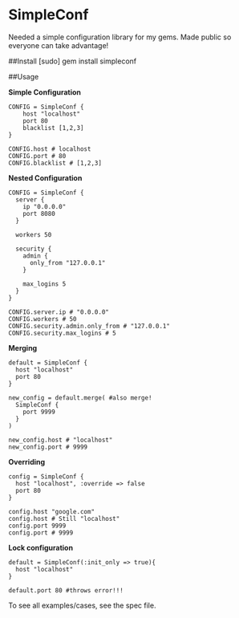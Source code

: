 SimpleConf
=============

Needed a simple configuration library for my gems. Made public so everyone can take advantage!

##Install
    [sudo] gem install simpleconf

##Usage

  **Simple Configuration**

    CONFIG = SimpleConf {
        host "localhost"
        port 80
        blacklist [1,2,3]
    }

    CONFIG.host # localhost
    CONFIG.port # 80
    CONFIG.blacklist # [1,2,3]

  **Nested Configuration**

    CONFIG = SimpleConf {
      server {
        ip "0.0.0.0"
        port 8080
      }

      workers 50

      security {
        admin {
          only_from "127.0.0.1"
        }

        max_logins 5
      }
    }

    CONFIG.server.ip # "0.0.0.0"
    CONFIG.workers # 50
    CONFIG.security.admin.only_from # "127.0.0.1"
    CONFIG.security.max_logins # 5

  **Merging**

    default = SimpleConf {
      host "localhost"
      port 80
    }

    new_config = default.merge( #also merge!
      SimpleConf {
        port 9999
      }
    )

    new_config.host # "localhost"
    new_config.port # 9999

  **Overriding**

    config = SimpleConf {
      host "localhost", :override => false
      port 80
    }

    config.host "google.com"
    config.host # Still "localhost"
    config.port 9999
    config.port # 9999

  **Lock configuration**

    default = SimpleConf(:init_only => true){
      host "localhost"
    }

    default.port 80 #throws error!!!


  To see all examples/cases, see the spec file.
